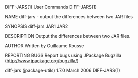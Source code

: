 DIFF-JARS(1)                                                                                    User Commands                                                                                    DIFF-JARS(1)



NAME
       diff-jars - output the differences between two JAR files

SYNOPSIS
       diff-jars JAR1 JAR2

DESCRIPTION
       Output the differences between two JAR files.

AUTHOR
       Written by Guillaume Rousse

REPORTING BUGS
       Report bugs using JPackage Bugzilla (http://www.jpackage.org/bugzilla/)



diff-jars (jpackage-utils) 1.7.0                                                                  March 2006                                                                                     DIFF-JARS(1)
